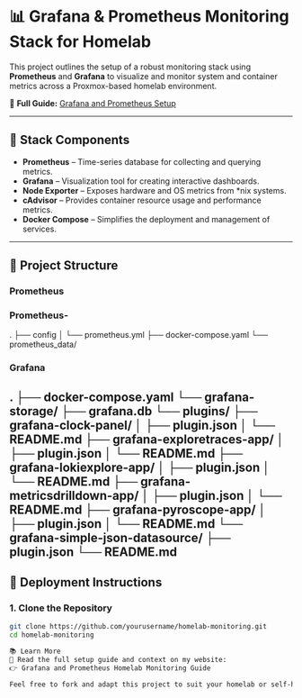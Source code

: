 # 📊 Grafana & Prometheus Monitoring Stack for Homelab

This project outlines the setup of a robust monitoring stack using **Prometheus** and **Grafana** to visualize and monitor system and container metrics across a Proxmox-based homelab environment.

🔗 **Full Guide:** [Grafana and Prometheus Setup](https://homelab.sanjuprojects.uk/grafana-and-prometheus/)

---

## 🧰 Stack Components

- **Prometheus** – Time-series database for collecting and querying metrics.
- **Grafana** – Visualization tool for creating interactive dashboards.
- **Node Exporter** – Exposes hardware and OS metrics from *nix systems.
- **cAdvisor** – Provides container resource usage and performance metrics.
- **Docker Compose** – Simplifies the deployment and management of services.

---

## 📁 Project Structure

### Prometheus


### Prometheus-
.
├── config
│ └── prometheus.yml
├── docker-compose.yaml
└── prometheus_data/

### Grafana
.
├── docker-compose.yaml
└── grafana-storage/
├── grafana.db
└── plugins/
├── grafana-clock-panel/
│ ├── plugin.json
│ └── README.md
├── grafana-exploretraces-app/
│ ├── plugin.json
│ └── README.md
├── grafana-lokiexplore-app/
│ ├── plugin.json
│ └── README.md
├── grafana-metricsdrilldown-app/
│ ├── plugin.json
│ └── README.md
├── grafana-pyroscope-app/
│ ├── plugin.json
│ └── README.md
└── grafana-simple-json-datasource/
├── plugin.json
└── README.md
---

## 🚀 Deployment Instructions

### 1. Clone the Repository

```bash
git clone https://github.com/yourusername/homelab-monitoring.git
cd homelab-monitoring

📚 Learn More
📘 Read the full setup guide and context on my website:
👉 Grafana and Prometheus Homelab Monitoring Guide

Feel free to fork and adapt this project to suit your homelab or self-hosted monitoring needs!